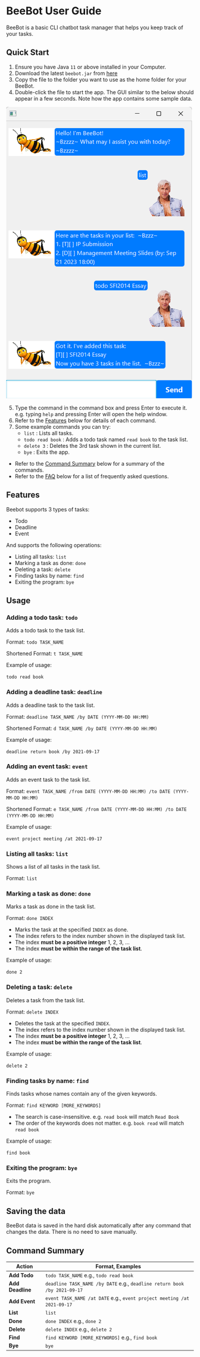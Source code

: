 # BeeBot User Guide

BeeBot is a basic CLI chatbot task manager that helps you keep track of your tasks.

## Quick Start

1. Ensure you have Java `11` or above installed in your Computer.   
2. Download the latest `beebot.jar` from [here](https://github.com/leezhengjing/ip/releases/tag/v0.2)
3. Copy the file to the folder you want to use as the home folder for your BeeBot.
4. Double-click the file to start the app. The GUI similar to the below should appear in a few seconds. Note how the app contains some sample data.

![Ui](Ui.png)

5. Type the command in the command box and press Enter to execute it. e.g. typing `help` and pressing Enter will open the help window.
6. Refer to the [Features](#features) below for details of each command.
7. Some example commands you can try:
    * `list` : Lists all tasks.
    * `todo read book` : Adds a todo task named `read book` to the task list.
    * `delete 3` : Deletes the 3rd task shown in the current list.
    * `bye` : Exits the app.
* Refer to the [Command Summary](#command-summary) below for a summary of the commands.
* Refer to the [FAQ](#faq) below for a list of frequently asked questions.

## Features

Beebot supports 3 types of tasks:
* Todo
* Deadline
* Event

And supports the following operations:
* Listing all tasks: `list`
* Marking a task as done: `done`
* Deleting a task: `delete`
* Finding tasks by name: `find`
* Exiting the program: `bye`

## Usage

### Adding a todo task: `todo`

Adds a todo task to the task list.

Format: `todo TASK_NAME`

Shortened Format: `t TASK_NAME`

Example of usage:

`todo read book`


### Adding a deadline task: `deadline`

Adds a deadline task to the task list.

Format: `deadline TASK_NAME /by DATE (YYYY-MM-DD HH:MM)`

Shortened Format: `d TASK_NAME /by DATE (YYYY-MM-DD HH:MM)`

Example of usage:

`deadline return book /by 2021-09-17`

### Adding an event task: `event`

Adds an event task to the task list.

Format: `event TASK_NAME /from DATE (YYYY-MM-DD HH:MM) /to DATE (YYYY-MM-DD HH:MM)`

Shortened Format: `e TASK_NAME /from DATE (YYYY-MM-DD HH:MM) /to DATE (YYYY-MM-DD HH:MM)`

Example of usage:

`event project meeting /at 2021-09-17`

### Listing all tasks: `list`

Shows a list of all tasks in the task list.

Format: `list`

### Marking a task as done: `done`

Marks a task as done in the task list.

Format: `done INDEX`

* Marks the task at the specified `INDEX` as done.
* The index refers to the index number shown in the displayed task list.
* The index **must be a positive integer** 1, 2, 3, ...
* The index **must be within the range of the task list**.

Example of usage:

`done 2`

### Deleting a task: `delete`

Deletes a task from the task list.

Format: `delete INDEX`

* Deletes the task at the specified `INDEX`.
* The index refers to the index number shown in the displayed task list.
* The index **must be a positive integer** 1, 2, 3, ...
* The index **must be within the range of the task list**.

Example of usage:

`delete 2`

### Finding tasks by name: `find`

Finds tasks whose names contain any of the given keywords.

Format: `find KEYWORD [MORE_KEYWORDS]`

* The search is case-insensitive. e.g. `read book` will match `Read Book`
* The order of the keywords does not matter. e.g. `book read` will match `read book`

Example of usage:

`find book`

### Exiting the program: `bye`

Exits the program.

Format: `bye`

## Saving the data
BeeBot data is saved in the hard disk automatically after any command that changes the data. There is no need to save manually.

## Command Summary

Action | Format, Examples
--------|------------------
**Add Todo** | `todo TASK_NAME` e.g., `todo read book`
**Add Deadline** | `deadline TASK_NAME /by DATE` e.g., `deadline return book /by 2021-09-17`
**Add Event** | `event TASK_NAME /at DATE` e.g., `event project meeting /at 2021-09-17`
**List** | `list`
**Done** | `done INDEX` e.g., `done 2`
**Delete** | `delete INDEX` e.g., `delete 2`
**Find** | `find KEYWORD [MORE_KEYWORDS]` e.g., `find book`
**Bye** | `bye`

